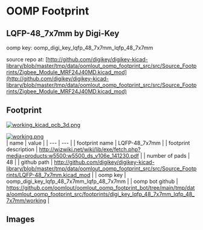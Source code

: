 # OOMP Footprint  
## LQFP-48_7x7mm  by Digi-Key  
  
oomp key: oomp_digi_key_lqfp_48_7x7mm_lqfp_48_7x7mm  
  
source repo at: [http://github.com/digikey/digikey-kicad-library/blob/master/tmp/data/oomlout_oomp_footprint_src/src/Source_Footprints/Zigbee_Module_MRF24J40MD.kicad_mod](http://github.com/digikey/digikey-kicad-library/blob/master/tmp/data/oomlout_oomp_footprint_src/src/Source_Footprints/Zigbee_Module_MRF24J40MD.kicad_mod)  
## Footprint  
  
[![working_kicad_pcb_3d.png](working_kicad_pcb_3d_600.png)](working_kicad_pcb_3d.png)  
  
[![working.png](working_600.png)](working.png)  
| name | value | 
| --- | --- | 
| footprint name | LQFP-48_7x7mm | 
| footprint description | http://wizwiki.net/wiki/lib/exe/fetch.php?media=products:w5500:w5500_ds_v106e_141230.pdf | 
| number of pads | 48 | 
| github path | http://github.com/digikey/digikey-kicad-library/blob/master/tmp/data/oomlout_oomp_footprint_src/src/Source_Footprints/LQFP-48_7x7mm.kicad_mod | 
| oomp key | oomp_digi_key_lqfp_48_7x7mm_lqfp_48_7x7mm | 
| oomp bot github | https://github.com/oomlout/oomlout_oomp_footprint_bot/tree/main/tmp/data/oomlout_oomp_footprint_src/footprints/digi_key_lqfp_48_7x7mm_lqfp_48_7x7mm/working | 
## Images  
